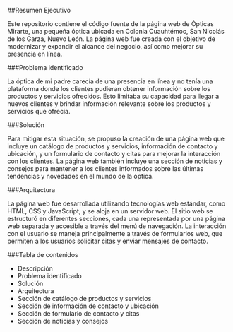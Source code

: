 ##Resumen Ejecutivo

Este repositorio contiene el código fuente de la página web de Ópticas Mirarte, una pequeña óptica ubicada en Colonia Cuauhtémoc, San Nicolás de los Garza, Nuevo León. La página web fue creada con el objetivo de modernizar y expandir el alcance del negocio, así como mejorar su presencia en línea.

###Problema identificado

La óptica de mi padre carecía de una presencia en línea y no tenía una plataforma donde los clientes pudieran obtener información sobre los productos y servicios ofrecidos. Esto limitaba su capacidad para llegar a nuevos clientes y brindar información relevante sobre los productos y servicios que ofrecía.

###Solución

Para mitigar esta situación, se propuso la creación de una página web que incluye un catálogo de productos y servicios, información de contacto y ubicación, y un formulario de contacto y citas para mejorar la interacción con los clientes. La página web también incluye una sección de noticias y consejos para mantener a los clientes informados sobre las últimas tendencias y novedades en el mundo de la óptica.

###Arquitectura

La página web fue desarrollada utilizando tecnologías web estándar, como HTML, CSS y JavaScript, y se aloja en un servidor web. El sitio web se estructuró en diferentes secciones, cada una representada por una página web separada y accesible a través del menú de navegación. La interacción con el usuario se maneja principalmente a través de formularios web, que permiten a los usuarios solicitar citas y enviar mensajes de contacto.

###Tabla de contenidos

- Descripción
- Problema identificado
- Solución
- Arquitectura
- Sección de catálogo de productos y servicios
- Sección de información de contacto y ubicación
- Sección de formulario de contacto y citas
- Sección de noticias y consejos
